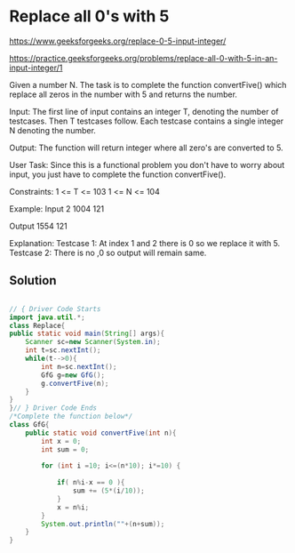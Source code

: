 # Replace all 0's with 5

https://www.geeksforgeeks.org/replace-0-5-input-integer/

https://practice.geeksforgeeks.org/problems/replace-all-0-with-5-in-an-input-integer/1


Given a number N. The task is to complete the function convertFive() which replace all zeros in the number with 5 and returns the number.

Input:
The first line of input contains an integer T, denoting the number of testcases. Then T testcases follow. Each testcase contains a single integer N denoting the number.

Output:
The function will return integer where all zero's are converted to 5.

User Task:
Since this is a functional problem you don't have to worry about input, you just have to complete the function convertFive().

Constraints:
1 <= T <= 103
1 <= N <= 104

Example:
Input
2
1004
121

Output
1554
121

Explanation:
Testcase 1:  At index 1 and 2 there is 0 so we replace it with 5.
Testcase 2: There is no ,0 so output will remain same.



## Solution

```java

// { Driver Code Starts
import java.util.*;
class Replace{
public static void main(String[] args){
	Scanner sc=new Scanner(System.in);
	int t=sc.nextInt();
	while(t-->0){
		int n=sc.nextInt();
		GfG g=new GfG();
		g.convertFive(n);
	}
}
}// } Driver Code Ends
/*Complete the function below*/
class GfG{
	public static void convertFive(int n){
        int x = 0;
        int sum = 0;
        
        for (int i =10; i<=(n*10); i*=10) {
            
            if( n%i-x == 0 ){
                sum += (5*(i/10));
            }
            x = n%i;
        }
        System.out.println(""+(n+sum));
	}
}

```
